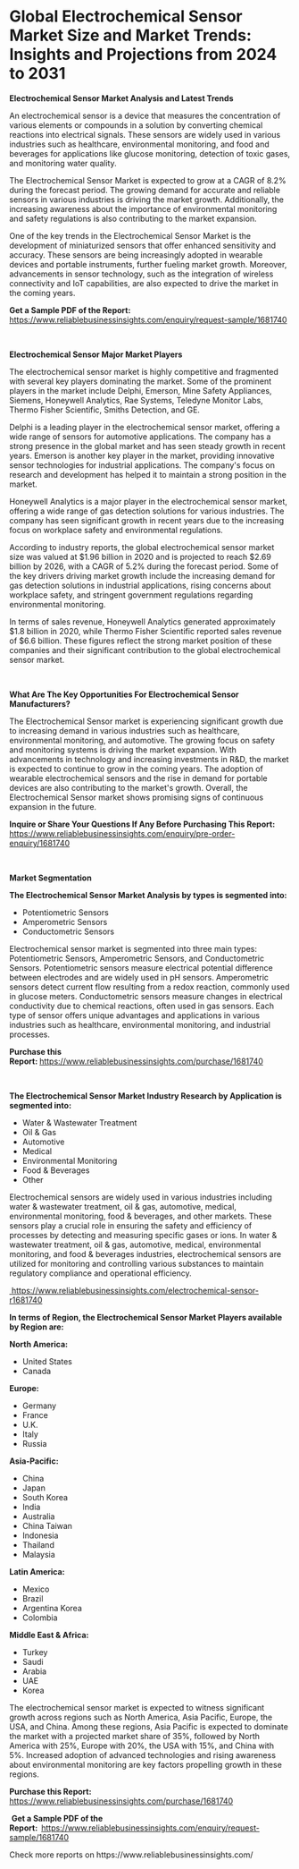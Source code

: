 <p><h1>Global Electrochemical Sensor Market Size and Market Trends: Insights and Projections from 2024 to 2031</h1></p><p><strong>Electrochemical Sensor Market Analysis and Latest Trends</strong></p>
<p><p>An electrochemical sensor is a device that measures the concentration of various elements or compounds in a solution by converting chemical reactions into electrical signals. These sensors are widely used in various industries such as healthcare, environmental monitoring, and food and beverages for applications like glucose monitoring, detection of toxic gases, and monitoring water quality.</p><p>The Electrochemical Sensor Market is expected to grow at a CAGR of 8.2% during the forecast period. The growing demand for accurate and reliable sensors in various industries is driving the market growth. Additionally, the increasing awareness about the importance of environmental monitoring and safety regulations is also contributing to the market expansion.</p><p>One of the key trends in the Electrochemical Sensor Market is the development of miniaturized sensors that offer enhanced sensitivity and accuracy. These sensors are being increasingly adopted in wearable devices and portable instruments, further fueling market growth. Moreover, advancements in sensor technology, such as the integration of wireless connectivity and IoT capabilities, are also expected to drive the market in the coming years.</p></p>
<p><strong>Get a Sample PDF of the Report:&nbsp;</strong> <a href="https://www.reliablebusinessinsights.com/enquiry/request-sample/1681740">https://www.reliablebusinessinsights.com/enquiry/request-sample/1681740</a></p>
<p>&nbsp;</p>
<p><strong>Electrochemical Sensor Major Market Players</strong></p>
<p><p>The electrochemical sensor market is highly competitive and fragmented with several key players dominating the market. Some of the prominent players in the market include Delphi, Emerson, Mine Safety Appliances, Siemens, Honeywell Analytics, Rae Systems, Teledyne Monitor Labs, Thermo Fisher Scientific, Smiths Detection, and GE.</p><p>Delphi is a leading player in the electrochemical sensor market, offering a wide range of sensors for automotive applications. The company has a strong presence in the global market and has seen steady growth in recent years. Emerson is another key player in the market, providing innovative sensor technologies for industrial applications. The company's focus on research and development has helped it to maintain a strong position in the market.</p><p>Honeywell Analytics is a major player in the electrochemical sensor market, offering a wide range of gas detection solutions for various industries. The company has seen significant growth in recent years due to the increasing focus on workplace safety and environmental regulations.</p><p>According to industry reports, the global electrochemical sensor market size was valued at $1.96 billion in 2020 and is projected to reach $2.69 billion by 2026, with a CAGR of 5.2% during the forecast period. Some of the key drivers driving market growth include the increasing demand for gas detection solutions in industrial applications, rising concerns about workplace safety, and stringent government regulations regarding environmental monitoring.</p><p>In terms of sales revenue, Honeywell Analytics generated approximately $1.8 billion in 2020, while Thermo Fisher Scientific reported sales revenue of $6.6 billion. These figures reflect the strong market position of these companies and their significant contribution to the global electrochemical sensor market.</p></p>
<p>&nbsp;</p>
<p><strong>What Are The Key Opportunities For Electrochemical Sensor Manufacturers?</strong></p>
<p><p>The Electrochemical Sensor market is experiencing significant growth due to increasing demand in various industries such as healthcare, environmental monitoring, and automotive. The growing focus on safety and monitoring systems is driving the market expansion. With advancements in technology and increasing investments in R&D, the market is expected to continue to grow in the coming years. The adoption of wearable electrochemical sensors and the rise in demand for portable devices are also contributing to the market's growth. Overall, the Electrochemical Sensor market shows promising signs of continuous expansion in the future.</p></p>
<p><strong>Inquire or Share Your Questions If Any Before Purchasing This Report:</strong> <a href="https://www.reliablebusinessinsights.com/enquiry/pre-order-enquiry/1681740">https://www.reliablebusinessinsights.com/enquiry/pre-order-enquiry/1681740</a></p>
<p>&nbsp;</p>
<p><strong>Market Segmentation</strong></p>
<p><strong>The Electrochemical Sensor Market Analysis by types is segmented into:</strong></p>
<p><ul><li>Potentiometric Sensors</li><li>Amperometric Sensors</li><li>Conductometric Sensors</li></ul></p>
<p><p>Electrochemical sensor market is segmented into three main types: Potentiometric Sensors, Amperometric Sensors, and Conductometric Sensors. Potentiometric sensors measure electrical potential difference between electrodes and are widely used in pH sensors. Amperometric sensors detect current flow resulting from a redox reaction, commonly used in glucose meters. Conductometric sensors measure changes in electrical conductivity due to chemical reactions, often used in gas sensors. Each type of sensor offers unique advantages and applications in various industries such as healthcare, environmental monitoring, and industrial processes.</p></p>
<p><strong>Purchase this Report:&nbsp;</strong><a href="https://www.reliablebusinessinsights.com/purchase/1681740">https://www.reliablebusinessinsights.com/purchase/1681740</a></p>
<p>&nbsp;</p>
<p><strong>The Electrochemical Sensor Market Industry Research by Application is segmented into:</strong></p>
<p><ul><li>Water & Wastewater Treatment</li><li>Oil & Gas</li><li>Automotive</li><li>Medical</li><li>Environmental Monitoring</li><li>Food & Beverages</li><li>Other</li></ul></p>
<p><p>Electrochemical sensors are widely used in various industries including water & wastewater treatment, oil & gas, automotive, medical, environmental monitoring, food & beverages, and other markets. These sensors play a crucial role in ensuring the safety and efficiency of processes by detecting and measuring specific gases or ions. In water & wastewater treatment, oil & gas, automotive, medical, environmental monitoring, and food & beverages industries, electrochemical sensors are utilized for monitoring and controlling various substances to maintain regulatory compliance and operational efficiency.</p></p>
<p><a href="https://www.reliablebusinessinsights.com/electrochemical-sensor-r1681740">&nbsp;https://www.reliablebusinessinsights.com/electrochemical-sensor-r1681740</a></p>
<p><strong>In terms of Region, the Electrochemical Sensor Market Players available by Region are:</strong></p>
<p>
    <p> <strong> North America: </strong>
        <ul>
            <li>United States</li>
            <li>Canada</li>
        </ul>
        </p> 
    <p> <strong> Europe: </strong>
        <ul>
            <li>Germany</li>
            <li>France</li>
            <li>U.K.</li>
            <li>Italy</li>
            <li>Russia</li>
        </ul>
        </p> 
    <p> <strong> Asia-Pacific: </strong>
        <ul>
            <li>China</li>
            <li>Japan</li>
            <li>South Korea</li>
            <li>India</li>
            <li>Australia</li>
            <li>China Taiwan</li>
            <li>Indonesia</li>
            <li>Thailand</li>
            <li>Malaysia</li>
        </ul>
        </p> 
    <p> <strong> Latin America: </strong>
        <ul>
            <li>Mexico</li>
            <li>Brazil</li>
            <li>Argentina Korea</li>
            <li>Colombia</li>
        </ul>
        </p> 
    <p> <strong> Middle East & Africa: </strong>
        <ul>
            <li>Turkey</li>
            <li>Saudi</li>
            <li>Arabia</li>
            <li>UAE</li>
            <li>Korea</li>
        </ul>
    </p>
    </p>
<p><p>The electrochemical sensor market is expected to witness significant growth across regions such as North America, Asia Pacific, Europe, the USA, and China. Among these regions, Asia Pacific is expected to dominate the market with a projected market share of 35%, followed by North America with 25%, Europe with 20%, the USA with 15%, and China with 5%. Increased adoption of advanced technologies and rising awareness about environmental monitoring are key factors propelling growth in these regions.</p></p>
<p><strong>Purchase this Report: </strong><a href="https://www.reliablebusinessinsights.com/purchase/1681740">https://www.reliablebusinessinsights.com/purchase/1681740</a></p>
<p>&nbsp;<strong>Get a Sample PDF of the Report:&nbsp;&nbsp;</strong><a href="https://www.reliablebusinessinsights.com/enquiry/request-sample/1681740">https://www.reliablebusinessinsights.com/enquiry/request-sample/1681740</a></p>
<p><strong></strong></p>
<p>Check more reports on https://www.reliablebusinessinsights.com/</p>